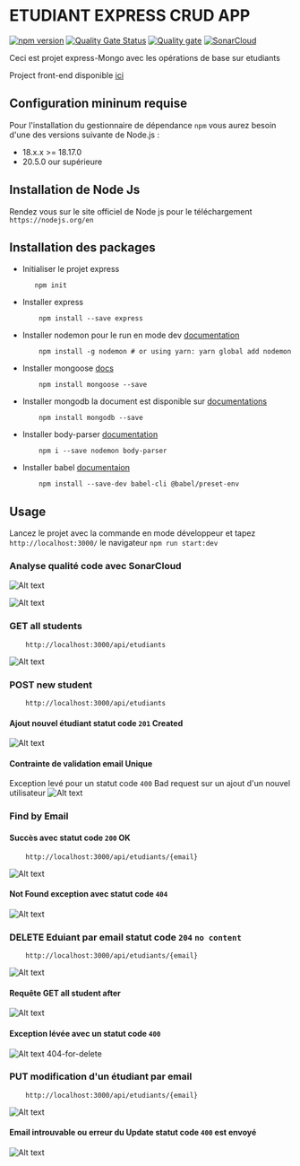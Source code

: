 # ETUDIANT EXPRESS CRUD APP 
[![npm version](https://img.shields.io/npm/v/npm.svg)](https://www.npmjs.com/package/npm/v/10.2.4#npm---a-javascript-package-manager)
[![Quality Gate Status](https://sonarcloud.io/api/project_badges/measure?project=moAllElite_express-etudiant&metric=alert_status)](https://sonarcloud.io/summary/new_code?id=moAllElite_express-etudiant)
[![Quality gate](https://sonarcloud.io/api/project_badges/quality_gate?project=moAllElite_express-etudiant)](https://sonarcloud.io/summary/new_code?id=moAllElite_express-etudiant)
[![SonarCloud](https://sonarcloud.io/images/project_badges/sonarcloud-orange.svg)](https://sonarcloud.io/summary/new_code?id=moAllElite_express-etudiant)

Ceci est projet express-Mongo avec les opérations de base sur etudiants

Project front-end disponible [ici](https://github.com/moAllElite/mean-etudiant-frontend)

## Configuration mininum requise
Pour l'installation du gestionnaire de dépendance `npm` vous aurez besoin d'une des versions suivante de Node.js :
-   18.x.x >= 18.17.0
-   20.5.0 our supérieure
## Installation de Node Js
Rendez vous sur le site officiel de Node js pour le téléchargement
`https://nodejs.org/en`
## Installation des packages
-   Initialiser le projet express

     ```````
        npm init
    ```````
- Installer express 
    ```````
        npm install --save express
    ```````
- Installer nodemon pour le run en mode dev [documentation](https://www.npmjs.com/package/nodemon)
    ```````
        npm install -g nodemon # or using yarn: yarn global add nodemon
    ```````
- Installer mongoose [docs](https://mongoosejs.com/docs/index.html)
    ```````
        npm install mongoose --save
    ```````
-  Installer mongodb la document est disponible sur [documentations](https://cloud.mongodb.com/)
    ```````
        npm install mongodb --save
    ````````
- Installer body-parser [documentation](https://www.npmjs.com/package/body-parser)
    ````````
        npm i --save nodemon body-parser
    ````````
- Installer babel [documentaion](https://www.npmjs.com/package/@babel/preset-env)
    ``````
        npm install --save-dev babel-cli @babel/preset-env
    ``````
## Usage

Lancez le projet avec la commande en mode développeur et tapez  `http://localhost:3000/` le navigateur
    ````````
        npm run start:dev
    ````````
### Analyse qualité code avec SonarCloud
![Alt text](https://github.com/moAllElite/express-etudiant/blob/main/src/assets/sonar.png)

![Alt text](https://github.com/moAllElite/express-etudiant/blob/main/src/assets/sonar-tab.png)

### GET all students
```````
    http://localhost:3000/api/etudiants
```````
![Alt text](https://github.com/moAllElite/express-etudiant/blob/main/src/assets/liste_des_etudiants.png)

### POST new student
```````
    http://localhost:3000/api/etudiants
```````
#### Ajout nouvel étudiant statut code `201` Created
![Alt text](https://github.com/moAllElite/express-etudiant/blob/main/src/assets/new_student.png)
#### Contrainte de validation email Unique 
Exception levé pour un statut code `400` Bad request sur un ajout d'un nouvel utilisateur
![Alt text](https://github.com/moAllElite/express-etudiant/blob/main/src/assets/contrainte_unique_email.png)
### Find by Email
#### Succès avec statut code `200` OK
```````
    http://localhost:3000/api/etudiants/{email}
```````
![Alt text](https://github.com/moAllElite/express-etudiant/blob/main/src/assets/find_by_email.png)
####  Not Found  exception avec statut code `404`
![Alt text](https://github.com/moAllElite/express-etudiant/blob/main/src/assets/student_not_found.png)
### DELETE Eduiant par email statut code `204` `no content`
```````
    http://localhost:3000/api/etudiants/{email}
```````
![Alt text](https://github.com/moAllElite/express-etudiant/blob/main/src/assets/delete-student-by-email.png)
#### Requête GET all student after 
![Alt text](https://github.com/moAllElite/express-etudiant/blob/main/src/assets/after-delete.png)
#### Exception lévée avec un statut code `400` 
![Alt text](https://github.com/moAllElite/express-etudiant/blob/main/src/assets/404-for-delete.png)
404-for-delete 
### PUT modification d'un étudiant par email
```````
    http://localhost:3000/api/etudiants/{email}
```````
![Alt text](https://github.com/moAllElite/express-etudiant/blob/main/src/assets/put-success.png)
#### Email introuvable ou erreur du Update statut code `400` est envoyé
![Alt text](https://github.com/moAllElite/express-etudiant/blob/main/src/assets/put-failed.png)